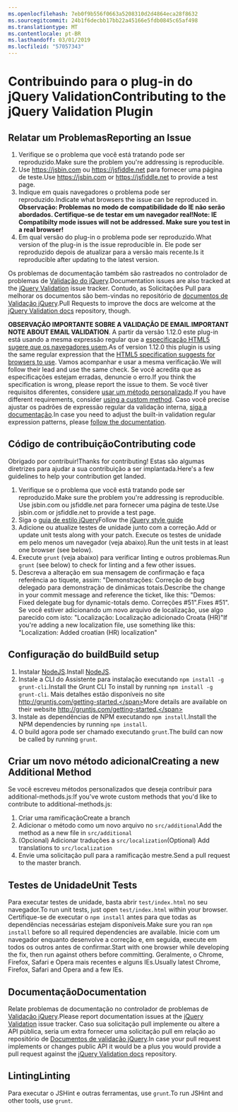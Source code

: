 ```yaml
---
ms.openlocfilehash: 7eb0f9b556f0663a5208310d2d4864eca28f8632
ms.sourcegitcommit: 24b1f6decbb17bb22a45166e5fdb0845c65af498
ms.translationtype: MT
ms.contentlocale: pt-BR
ms.lasthandoff: 03/01/2019
ms.locfileid: "57057343"
---
```

# <a name="contributing-to-the-jquery-validation-plugin"></a><span data-ttu-id="d3d55-101">Contribuindo para o plug-in do jQuery Validation</span><span class="sxs-lookup"><span data-stu-id="d3d55-101">Contributing to the jQuery Validation Plugin</span></span>

## <a name="reporting-an-issue"></a><span data-ttu-id="d3d55-102">Relatar um Problemas</span><span class="sxs-lookup"><span data-stu-id="d3d55-102">Reporting an Issue</span></span>

1. <span data-ttu-id="d3d55-103">Verifique se o problema que você está tratando pode ser reproduzido.</span><span class="sxs-lookup"><span data-stu-id="d3d55-103">Make sure the problem you're addressing is reproducible.</span></span>
2. <span data-ttu-id="d3d55-104">Use https://jsbin.com ou https://jsfiddle.net para fornecer uma página de teste.</span><span class="sxs-lookup"><span data-stu-id="d3d55-104">Use https://jsbin.com or https://jsfiddle.net to provide a test page.</span></span>
3. <span data-ttu-id="d3d55-105">Indique em quais navegadores o problema pode ser reproduzido.</span><span class="sxs-lookup"><span data-stu-id="d3d55-105">Indicate what browsers the issue can be reproduced in.</span></span> <span data-ttu-id="d3d55-106">**Observação: Problemas no modo de compatibilidade do IE não serão abordados. Certifique-se de testar em um navegador real!**</span><span class="sxs-lookup"><span data-stu-id="d3d55-106">**Note: IE Compatibilty mode issues will not be addressed. Make sure you test in a real browser!**</span></span>
4. <span data-ttu-id="d3d55-107">Em qual versão do plug-in o problema pode ser reproduzido.</span><span class="sxs-lookup"><span data-stu-id="d3d55-107">What version of the plug-in is the issue reproducible in.</span></span> <span data-ttu-id="d3d55-108">Ele pode ser reproduzido depois de atualizar para a versão mais recente.</span><span class="sxs-lookup"><span data-stu-id="d3d55-108">Is it reproducible after updating to the latest version.</span></span>

<span data-ttu-id="d3d55-109">Os problemas de documentação também são rastreados no controlador de problemas de [Validação do jQuery](https://github.com/jquery-validation/jquery-validation/issues).</span><span class="sxs-lookup"><span data-stu-id="d3d55-109">Documentation issues are also tracked at the [jQuery Validation](https://github.com/jquery-validation/jquery-validation/issues) issue tracker.</span></span>
<span data-ttu-id="d3d55-110">Contudo, as Solicitações Pull para melhorar os documentos são bem-vindas no repositório de [documentos de Validação jQuery](https://github.com/jquery-validation/validation-content).</span><span class="sxs-lookup"><span data-stu-id="d3d55-110">Pull Requests to improve the docs are welcome at the [jQuery Validation docs](https://github.com/jquery-validation/validation-content) repository, though.</span></span>

<span data-ttu-id="d3d55-111">**OBSERVAÇÃO IMPORTANTE SOBRE A VALIDAÇÃO DE EMAIL**.</span><span class="sxs-lookup"><span data-stu-id="d3d55-111">**IMPORTANT NOTE ABOUT EMAIL VALIDATION**.</span></span> <span data-ttu-id="d3d55-112">A partir da versão 1.12.0 este plug-in está usando a mesma expressão regular que a [especificação HTML5 sugere que os navegadores usem](https://html.spec.whatwg.org/multipage/forms.html#valid-e-mail-address).</span><span class="sxs-lookup"><span data-stu-id="d3d55-112">As of version 1.12.0 this plugin is using the same regular expression that the [HTML5 specification suggests for browsers to use](https://html.spec.whatwg.org/multipage/forms.html#valid-e-mail-address).</span></span> <span data-ttu-id="d3d55-113">Vamos acompanhar e usar a mesma verificação.</span><span class="sxs-lookup"><span data-stu-id="d3d55-113">We will follow their lead and use the same check.</span></span> <span data-ttu-id="d3d55-114">Se você acredita que as especificações estejam erradas, denuncie o erro.</span><span class="sxs-lookup"><span data-stu-id="d3d55-114">If you think the specification is wrong, please report the issue to them.</span></span> <span data-ttu-id="d3d55-115">Se você tiver requisitos diferentes, considere [usar um método personalizado](http://jqueryvalidation.org/jQuery.validator.addMethod/).</span><span class="sxs-lookup"><span data-stu-id="d3d55-115">If you have different requirements, consider [using a custom method](http://jqueryvalidation.org/jQuery.validator.addMethod/).</span></span>
<span data-ttu-id="d3d55-116">Caso você precise ajustar os padrões de expressão regular da validação interna, [siga a documentação](http://jqueryvalidation.org/jQuery.validator.methods/).</span><span class="sxs-lookup"><span data-stu-id="d3d55-116">In case you need to adjust the built-in validation regular expression patterns, please [follow the documentation](http://jqueryvalidation.org/jQuery.validator.methods/).</span></span>

## <a name="contributing-code"></a><span data-ttu-id="d3d55-117">Código de contribuição</span><span class="sxs-lookup"><span data-stu-id="d3d55-117">Contributing code</span></span>

<span data-ttu-id="d3d55-118">Obrigado por contribuir!</span><span class="sxs-lookup"><span data-stu-id="d3d55-118">Thanks for contributing!</span></span> <span data-ttu-id="d3d55-119">Estas são algumas diretrizes para ajudar a sua contribuição a ser implantada.</span><span class="sxs-lookup"><span data-stu-id="d3d55-119">Here's a few guidelines to help your contribution get landed.</span></span>

1. <span data-ttu-id="d3d55-120">Verifique se o problema que você está tratando pode ser reproduzido.</span><span class="sxs-lookup"><span data-stu-id="d3d55-120">Make sure the problem you're addressing is reproducible.</span></span> <span data-ttu-id="d3d55-121">Use jsbin.com ou jsfiddle.net para fornecer uma página de teste.</span><span class="sxs-lookup"><span data-stu-id="d3d55-121">Use jsbin.com or jsfiddle.net to provide a test page.</span></span>
2. <span data-ttu-id="d3d55-122">Siga o [guia de estilo jQuery](http://contribute.jquery.com/style-guides/js)</span><span class="sxs-lookup"><span data-stu-id="d3d55-122">Follow the [jQuery style guide](http://contribute.jquery.com/style-guides/js)</span></span>
3. <span data-ttu-id="d3d55-123">Adicione ou atualize testes de unidade junto com a correção.</span><span class="sxs-lookup"><span data-stu-id="d3d55-123">Add or update unit tests along with your patch.</span></span> <span data-ttu-id="d3d55-124">Execute os testes de unidade em pelo menos um navegador (veja abaixo).</span><span class="sxs-lookup"><span data-stu-id="d3d55-124">Run the unit tests in at least one browser (see below).</span></span>
4. <span data-ttu-id="d3d55-125">Execute `grunt` (veja abaixo) para verificar linting e outros problemas.</span><span class="sxs-lookup"><span data-stu-id="d3d55-125">Run `grunt` (see below) to check for linting and a few other issues.</span></span>
5. <span data-ttu-id="d3d55-126">Descreva a alteração em sua mensagem de confirmação e faça referência ao tíquete, assim: "Demonstrações: Correção de bug delegado para demonstração de dinâmicas totais.</span><span class="sxs-lookup"><span data-stu-id="d3d55-126">Describe the change in your commit message and reference the ticket, like this: "Demos: Fixed delegate bug for dynamic-totals demo.</span></span> <span data-ttu-id="d3d55-127">Correções #51".</span><span class="sxs-lookup"><span data-stu-id="d3d55-127">Fixes #51".</span></span> <span data-ttu-id="d3d55-128">Se você estiver adicionando um novo arquivo de localização, use algo parecido com isto: "Localização: Localização adicionado Croata (HR)"</span><span class="sxs-lookup"><span data-stu-id="d3d55-128">If you're adding a new localization file, use something like this: "Localization: Added croatian (HR) localization"</span></span>

## <a name="build-setup"></a><span data-ttu-id="d3d55-129">Configuração do build</span><span class="sxs-lookup"><span data-stu-id="d3d55-129">Build setup</span></span>

1. <span data-ttu-id="d3d55-130">Instalar [NodeJS](http://nodejs.org).</span><span class="sxs-lookup"><span data-stu-id="d3d55-130">Install [NodeJS](http://nodejs.org).</span></span>
2. <span data-ttu-id="d3d55-131">Instale a CLI do Assistente para instalação executando `npm install -g grunt-cli`.</span><span class="sxs-lookup"><span data-stu-id="d3d55-131">Install the Grunt CLI To install by running `npm install -g grunt-cli`.</span></span> <span data-ttu-id="d3d55-132">Mais detalhes estão disponíveis no site http://gruntjs.com/getting-started.</span><span class="sxs-lookup"><span data-stu-id="d3d55-132">More details are available on their website http://gruntjs.com/getting-started.</span></span>
3. <span data-ttu-id="d3d55-133">Instale as dependências de NPM executando `npm install`.</span><span class="sxs-lookup"><span data-stu-id="d3d55-133">Install the NPM dependencies by running `npm install`.</span></span>
4. <span data-ttu-id="d3d55-134">O build agora pode ser chamado executando `grunt`.</span><span class="sxs-lookup"><span data-stu-id="d3d55-134">The build can now be called by running `grunt`.</span></span>

## <a name="creating-a-new-additional-method"></a><span data-ttu-id="d3d55-135">Criar um novo método adicional</span><span class="sxs-lookup"><span data-stu-id="d3d55-135">Creating a new Additional Method</span></span>

<span data-ttu-id="d3d55-136">Se você escreveu métodos personalizados que deseja contribuir para additional-methods.js:</span><span class="sxs-lookup"><span data-stu-id="d3d55-136">If you've wrote custom methods that you'd like to contribute to additional-methods.js:</span></span>

1. <span data-ttu-id="d3d55-137">Criar uma ramificação</span><span class="sxs-lookup"><span data-stu-id="d3d55-137">Create a branch</span></span>
2. <span data-ttu-id="d3d55-138">Adicionar o método como um novo arquivo no `src/additional`</span><span class="sxs-lookup"><span data-stu-id="d3d55-138">Add the method as a new file in `src/additional`</span></span>
3. <span data-ttu-id="d3d55-139">(Opcional) Adicionar traduções a `src/localization`</span><span class="sxs-lookup"><span data-stu-id="d3d55-139">(Optional) Add translations to `src/localization`</span></span>
4. <span data-ttu-id="d3d55-140">Envie uma solicitação pull para a ramificação mestre.</span><span class="sxs-lookup"><span data-stu-id="d3d55-140">Send a pull request to the master branch.</span></span>

## <a name="unit-tests"></a><span data-ttu-id="d3d55-141">Testes de Unidade</span><span class="sxs-lookup"><span data-stu-id="d3d55-141">Unit Tests</span></span>

<span data-ttu-id="d3d55-142">Para executar testes de unidade, basta abrir `test/index.html` no seu navegador.</span><span class="sxs-lookup"><span data-stu-id="d3d55-142">To run unit tests, just open `test/index.html` within your browser.</span></span> <span data-ttu-id="d3d55-143">Certifique-se de executar o `npm install` antes para que todas as dependências necessárias estejam disponíveis.</span><span class="sxs-lookup"><span data-stu-id="d3d55-143">Make sure you ran `npm install` before so all required dependencies are available.</span></span>
<span data-ttu-id="d3d55-144">Inicie com um navegador enquanto desenvolve a correção e, em seguida, execute em todos os outros antes de confirmar.</span><span class="sxs-lookup"><span data-stu-id="d3d55-144">Start with one browser while developing the fix, then run against others before committing.</span></span> <span data-ttu-id="d3d55-145">Geralmente, o Chrome, Firefox, Safari e Opera mais recentes e alguns IEs.</span><span class="sxs-lookup"><span data-stu-id="d3d55-145">Usually latest Chrome, Firefox, Safari and Opera and a few IEs.</span></span>

## <a name="documentation"></a><span data-ttu-id="d3d55-146">Documentação</span><span class="sxs-lookup"><span data-stu-id="d3d55-146">Documentation</span></span>

<span data-ttu-id="d3d55-147">Relate problemas de documentação no controlador de problemas de [Validação jQuery](https://github.com/jquery-validation/jquery-validation/issues).</span><span class="sxs-lookup"><span data-stu-id="d3d55-147">Please report documentation issues at the [jQuery Validation](https://github.com/jquery-validation/jquery-validation/issues) issue tracker.</span></span>
<span data-ttu-id="d3d55-148">Caso sua solicitação pull implemente ou altere a API pública, seria um extra fornecer uma solicitação pull em relação ao repositório de [Documentos de validação jQuery](https://github.com/jquery-validation/validation-content).</span><span class="sxs-lookup"><span data-stu-id="d3d55-148">In case your pull request implements or changes public API it would be a plus you would provide a pull request against the [jQuery Validation docs](https://github.com/jquery-validation/validation-content) repository.</span></span>

## <a name="linting"></a><span data-ttu-id="d3d55-149">Linting</span><span class="sxs-lookup"><span data-stu-id="d3d55-149">Linting</span></span>

<span data-ttu-id="d3d55-150">Para executar o JSHint e outras ferramentas, use `grunt`.</span><span class="sxs-lookup"><span data-stu-id="d3d55-150">To run JSHint and other tools, use `grunt`.</span></span>
